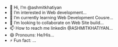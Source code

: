 - 👋 Hi, I’m @ashmitkhatiyan
- 👀 I’m interested in Web development...
- 🌱 I’m currently learning Web Development Cousre...
- 💞️ I’m looking to collaborate on Web Site build...
- 📫 How to reach me linkedin @ASHMITKHATIYAN...
- 😄 Pronouns: He/His...
- ⚡ Fun fact: ...

<!---
ashmitkhatiyan/ashmitkhatiyan is a ✨ special ✨ repository because its `README.md` (this file) appears on your GitHub profile.
You can click the Preview link to take a look at your changes.
--->
